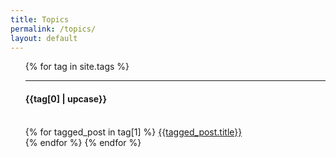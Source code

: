 ```yaml
---
title: Topics
permalink: /topics/
layout: default
---
```

<ul>
  {% for tag in site.tags %}
    <hr>
    <h4 id="{{tag[0]}}">{{tag[0] | upcase}}</h4>
    <br>
    {% for tagged_post in tag[1] %}
      <a href="{{site.baseurl}}{{tagged_post.url}}">{{tagged_post.title}}</a>
      <br>
    {% endfor %} 
  {% endfor %}
</ul>
